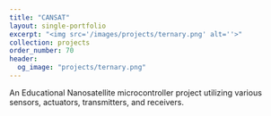 ```yaml
---
title: "CANSAT"
layout: single-portfolio
excerpt: "<img src='/images/projects/ternary.png' alt=''>"
collection: projects
order_number: 70
header: 
  og_image: "projects/ternary.png"
---
```


An Educational Nanosatellite microcontroller project utilizing various sensors, actuators, transmitters, and receivers.
